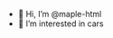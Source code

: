 - 👋 Hi, I’m @maple-html
- 👀 I’m interested in cars


<!---
maple-html/maple-html is a ✨ special ✨ repository because its `README.md` (this file) appears on your GitHub profile.
You can click the Preview link to take a look at your changes.
--->
